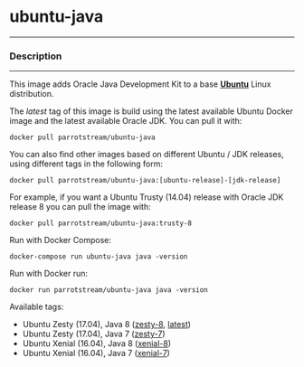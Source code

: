 # **ubuntu-java**
___

### Description
___

This image adds Oracle Java Development Kit to a base [**Ubuntu**](https://hub.docker.com/r/_/ubuntu/) Linux distribution.

The *latest* tag of this image is build using the latest available Ubuntu Docker image and the latest available Oracle JDK.
You can pull it with:

    docker pull parrotstream/ubuntu-java


You can also find other images based on different Ubuntu / JDK releases, using different tags in the following form:

    docker pull parrotstream/ubuntu-java:[ubuntu-release]-[jdk-release]


For example, if you want a Ubuntu Trusty (14.04) release with Oracle JDK release 8 you can pull the image with:

    docker pull parrotstream/ubuntu-java:trusty-8


Run with Docker Compose:

    docker-compose run ubuntu-java java -version


Run with Docker run:

    docker run parrotstream/ubuntu-java java -version


Available tags:

- Ubuntu Zesty (17.04), Java 8 ([zesty-8](https://github.com/parrot-stream/docker-ubuntu-java/blob/zesty-8/Dockerfile), [latest](https://github.com/parrot-stream/docker-ubuntu-java/blob/latest/Dockerfile))
- Ubuntu Zesty (17.04), Java 7 ([zesty-7](https://github.com/parrot-stream/docker-ubuntu-java/blob/zesty-7/Dockerfile))
- Ubuntu Xenial (16.04), Java 8 ([xenial-8](https://github.com/parrot-stream/docker-ubuntu-java/blob/xenial-8/Dockerfile))
- Ubuntu Xenial (16.04), Java 7 ([xenial-7](https://github.com/parrot-stream/docker-ubuntu-java/blob/xenial-7/Dockerfile))

